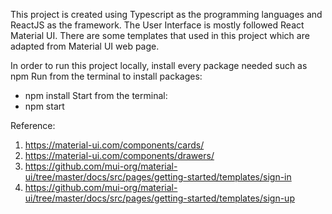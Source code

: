 This project is created using Typescript as the programming languages and ReactJS as the framework. 
The User Interface is mostly followed React Material UI. 
There are some templates that used in this project which are adapted from Material UI web page. 

In order to run this project locally, install every package needed such as npm
Run from the terminal to install packages: 
  - npm install
Start from the terminal: 
  - npm start

Reference: 
1. https://material-ui.com/components/cards/
2. https://material-ui.com/components/drawers/
3. https://github.com/mui-org/material-ui/tree/master/docs/src/pages/getting-started/templates/sign-in
4. https://github.com/mui-org/material-ui/tree/master/docs/src/pages/getting-started/templates/sign-up
